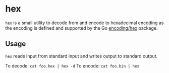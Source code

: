 hex
====

`hex` is a small utility to decode from and encode to hexadecimal encoding as the encoding is defined and supported by the Go [encoding/hex](http://golang.org/pkg/encoding/hex/) package.

Usage
---------
`hex` reads input from standard input and writes output to standard output.

To decode: `cat foo.hex | hex -d`
To encode: `cat foo.bin | hex`
